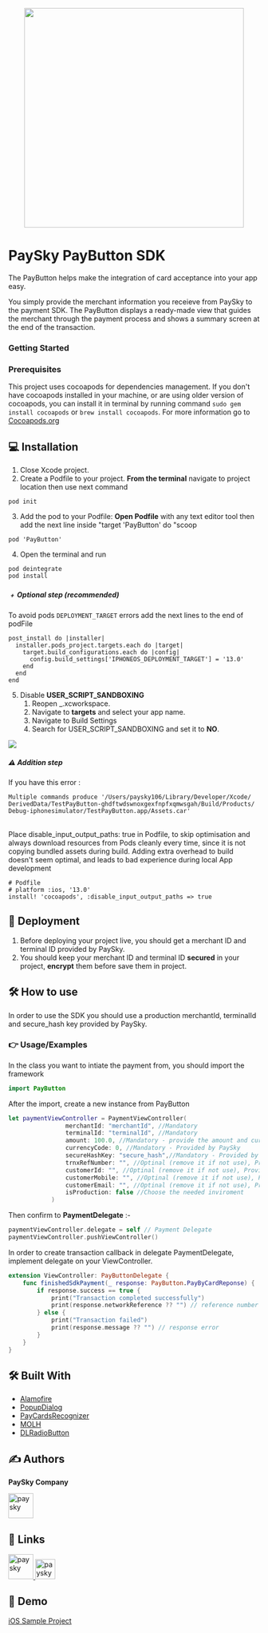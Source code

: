 <p align="center"><a href="https://paysky.io/" target="_blank"><img width="440" src="https://paysky.io/wp-content/uploads/2023/12/Paysky-logo.png"></a></p>

# PaySky PayButton SDK
The PayButton helps make the integration of card acceptance into your app easy.

You simply provide the merchant information you receieve from PaySky to the payment SDK. The PayButton displays a ready-made view that guides the merchant through the payment process and shows a summary screen at the end of the transaction.

### Getting Started

### Prerequisites
This project uses cocoapods for dependencies management. If you don't have cocoapods installed in your machine, or are using older version of cocoapods, you can install it in terminal by running command ```sudo gem install cocoapods``` or ```brew install cocoapods```. 
For more information go to [Cocoapods.org](https://guides.cocoapods.org/using/getting-started.html)

## 💻 Installation
1. Close Xcode project.
2. Create a Podfile to your project.
**From the terminal** navigate to project location then use next command
```
pod init
```
3. Add the pod to your Podfile:
**Open Podfile** with any text editor tool then add the next line inside "target 'PayButton' do "scoop 
```
pod 'PayButton'
```
4. Open the terminal and run
```
pod deintegrate
pod install
```
##### ﹢ Optional step (recommended)
To avoid pods `DEPLOYMENT_TARGET` errors add the next lines to the end of podFile
```
post_install do |installer|
  installer.pods_project.targets.each do |target|
    target.build_configurations.each do |config|
      config.build_settings['IPHONEOS_DEPLOYMENT_TARGET'] = '13.0'
    end
  end
end
```

5. Disable **USER_SCRIPT_SANDBOXING**
    1. Reopen _.xcworkspace.
    2. Navigate to **targets** and select your app name.
    3. Navigate to Build Settings
    4. Search for USER_SCRIPT_SANDBOXING and set it to **NO**.
<a href="https://raw.githubusercontent.com/payskyCompany/PayButtonIOS/develop/Screenshot%202024-05-20%20at%204.14.24%E2%80%AFPM.png">
    <img src="https://raw.githubusercontent.com/payskyCompany/PayButtonIOS/develop/Screenshot%202024-05-20%20at%204.14.24%E2%80%AFPM.png" />
</a>

##### ⚠️ Addition step 
If you have this error : 
 ```
Multiple commands produce '/Users/paysky106/Library/Developer/Xcode/
DerivedData/TestPayButton-ghdftwdswnoxgexfnpfxqmwsgah/Build/Products/
Debug-iphonesimulator/TestPayButton.app/Assets.car'
 ```
 <br />
Place disable_input_output_paths: true in Podfile, to skip optimisation and always download resources from Pods cleanly every time, since it is not copying bundled assets during build. Adding extra overhead to build doesn't seem optimal, and leads to bad experience during local App development

```
# Podfile
# platform :ios, '13.0'
install! 'cocoapods', :disable_input_output_paths => true
```
## 🚀 Deployment
1. Before deploying your project live, you should get a merchant ID and terminal ID provided by PaySky.
2. You should keep your merchant ID and terminal ID **secured** in your project, **encrypt** them before save them in project.

## 🛠 How to use
In order to use the SDK you should use a production merchantId, terminalId and secure_hash key provided by PaySky.

### 👉 Usage/Examples 
In the class you want to intiate the payment from, you should import the framework
```swift
import PayButton
```

After the import, create a new instance from PayButton
```swift
let paymentViewController = PaymentViewController(
                merchantId: "merchantId", //Mandatory
                terminalId: "terminalId", //Mandatory
                amount: 100.0, //Mandatory - provide the amount and currency with it's decimal factor
                currencyCode: 0, //Mandatory - Provided by PaySky
                secureHashKey: "secure_hash",//Mandatory - Provided by PaySky
                trnxRefNumber: "", //Optinal (remove it if not use), Provided by PaySky
                customerId: "", //Optinal (remove it if not use), Provided by PaySky
                customerMobile: "", //Optinal (remove it if not use), Provided by PaySky
                customerEmail: "", //Optinal (remove it if not use), Provided by PaySky
                isProduction: false //Choose the needed inviroment
            )
```

Then confirm to **PaymentDelegate** :-
```swift
paymentViewController.delegate = self // Payment Delegate
paymentViewController.pushViewController()
```

In order to create transaction callback in delegate PaymentDelegate, implement delegate on your ViewController.

```swift 
extension ViewController: PayButtonDelegate {
    func finishedSdkPayment(_ response: PayButton.PayByCardReponse) {
        if response.success == true {
            print("Transaction completed successfully")
            print(response.networkReference ?? "") // reference number of transaction.
        } else {
            print("Transaction failed")
            print(response.message ?? "") // response error
        }
    }
}
```

## 🛠️ Built With
* [Alamofire](https://github.com/Alamofire/Alamofire)  
* [PopupDialog](https://github.com/orderella/PopupDialog)
* [PayCardsRecognizer](https://github.com/faceterteam/PayCards_iOS/blob/master/PayCardsRecognizer.podspec)
* [MOLH](https://github.com/MoathOthman/MOLH)
* [DLRadioButton](https://github.com/DavydLiu/DLRadioButton)

## ✍️ Authors
**PaySky Company**

<a href="https://www.paysky.io">
  <img src="https://paysky.io/wp-content/uploads/2023/12/Paysky-logo.png" alt="paysky" height="50">
</a>


## 🔗 Links

<a href="https://www.paysky.io">
  <img src="https://paysky.io/wp-content/uploads/2023/12/Paysky-logo.png" alt="paysky" height="50">
</a> <a href="https://www.linkedin.com/company/paysky">
  <img src="https://img.shields.io/badge/linkedin-0A66C2?style=for-the-badge&logo=linkedin&logoColor=white" alt="paysky" height="40">
</a>


## 👀 Demo
[iOS Sample Project](https://github.com/payskyCompany/PayButtonIOSExample.git)

